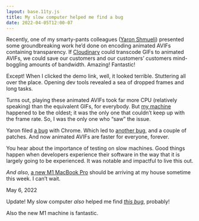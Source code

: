 ```yaml
---
layout: base.11ty.js
title: My slow computer helped me find a bug
date: 2022-04-05T12:00-07
---
```


Recently, one of my smarty-pants colleagues ([Yaron Shmueli](https://il.linkedin.com/in/yaron-shmueli-99770b2)) presented some groundbreaking work he’d done on encoding animated AVIFs containing transparency. If [Cloudinary](https://cloudinary.com) could transcode GIFs to animated AVIFs, we could save our customers and our customers’ customers mind-boggling amounts of bandwidth. Amazing! Fantastic!

Except! When I clicked the demo link, well, it looked terrible. Stuttering all over the place. Opening dev tools revealed a sea of dropped frames and long tasks.

Turns out, playing these animated AVIFs took far more CPU (relatively speaking) than the equivalent GIFs, for everybody. But [my machine](https://browser.geekbench.com/macs/macbook-pro-13-inch-mid-2017-intel-core-i5-7267u-3-1-ghz-2-cores) happened to be the oldest; it was the only one that couldn’t keep up with the frame rate. So, I was the only one who “saw” the issue.

Yaron filed [a bug](https://bugs.chromium.org/p/chromium/issues/detail?id=1303388) with Chrome. Which led to [another bug](https://bugs.chromium.org/p/chromium/issues/detail?id=1307888), and a couple of patches. And now animated AVIFs are faster for everyone, forever.

You hear about the importance of testing on slow machines. Good things happen when developers experience their software in the way that it is largely going to be experienced. It was notable and impactful to live this out.

*And also,* [a new M1 MacBook Pro](https://browser.geekbench.com/macs/macbook-pro-13-inch-late-2020) should be arriving at my house sometime this week. I can’t wait.

<div class="update">
<time datetime="2022-05-06T13:47-07:00">May 6, 2022</time>
<p>Update! My slow computer <em>also</em> helped me find <em><a href="https://bugs.chromium.org/p/chromium/issues/detail?id=1296770#c29">this bug</a></em>, probably!</p>
<p>Also the new M1 machine is fantastic.</p>
</div>